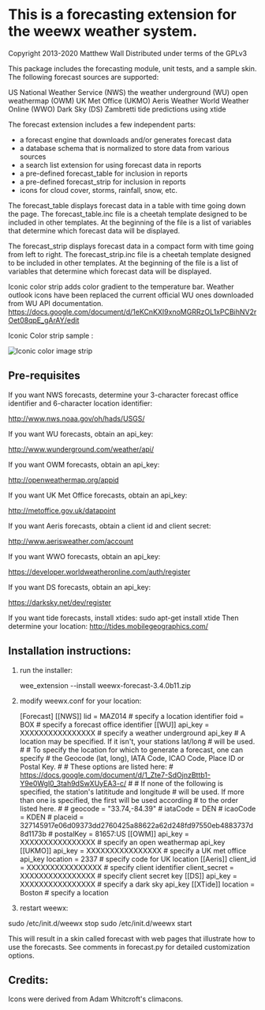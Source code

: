 # This is a forecasting extension for the weewx weather system.

Copyright 2013-2020 Matthew Wall
Distributed under terms of the GPLv3

This package includes the forecasting module, unit tests, and a sample skin.
The following forecast sources are supported:

  US National Weather Service (NWS)
  the weather underground (WU)
  open weathermap (OWM)
  UK Met Office (UKMO)
  Aeris Weather
  World Weather Online (WWO)
  Dark Sky (DS)
  Zambretti
  tide predictions using xtide

The forecast extension includes a few independent parts:

- a forecast engine that downloads and/or generates forecast data
- a database schema that is normalized to store data from various sources
- a search list extension for using forecast data in reports
- a pre-defined forecast_table for inclusion in reports
- a pre-defined forecast_strip for inclusion in reports
- icons for cloud cover, storms, rainfall, snow, etc.

The forecast_table displays forecast data in a table with time going down the
page.  The forecast_table.inc file is a cheetah template designed to be
included in other templates.  At the beginning of the file is a list of
variables that determine which forecast data will be displayed.

The forecast_strip displays forecast data in a compact form with time going
from left to right.  The forecast_strip.inc file is a cheetah template designed
to be included in other templates.  At the beginning of the file is a list of
variables that determine which forecast data will be displayed.

Iconic color strip adds color gradient to the temperature bar. Weather outlook icons have been replaced the current official WU ones downloaded from WU API documentation.
<https://docs.google.com/document/d/1eKCnKXI9xnoMGRRzOL1xPCBihNV2rOet08qpE_gArAY/edit>

Iconic Color strip sample :

![Iconic color image strip](https://piwifotos.ddns.net/images/2021/02/06/image.png)

## Pre-requisites

If you want NWS forecasts, determine your 3-character forecast office
identifier and 6-character location identifier:

  <http://www.nws.noaa.gov/oh/hads/USGS/>

If you want WU forecasts, obtain an api_key:

  <http://www.wunderground.com/weather/api/>

If you want OWM forecasts, obtain an api_key:

  <http://openweathermap.org/appid>

If you want UK Met Office forecasts, obtain an api_key:

  <http://metoffice.gov.uk/datapoint>

If you want Aeris forecasts, obtain a client id and client secret:

  <http://www.aerisweather.com/account>

If you want WWO forecasts, obtain an api_key:

  <https://developer.worldweatheronline.com/auth/register>

If you want DS forecasts, obtain an api_key:

  <https://darksky.net/dev/register>

If you want tide forecasts, install xtides:
  sudo apt-get install xtide
Then determine your location:
  <http://tides.mobilegeographics.com/>

## Installation instructions:

1. run the installer:

    wee_extension --install weewx-forecast-3.4.0b11.zip

2. modify weewx.conf for your location:

    [Forecast]
        [[NWS]]
            lid = MAZ014                 # specify a location identifier
            foid = BOX                   # specify a forecast office identifier
        [[WU]]
            api_key = XXXXXXXXXXXXXXXX   # specify a weather underground api_key
            # A location may be specified.  If it isn't, your stations lat/long
            # will be used.
            #
            # To specify the location for which to generate a forecast, one can specify
            # the Geocode (lat, long), IATA Code, ICAO Code, Place ID or Postal Key.
            #
            # These options are listed here:
            # <https://docs.google.com/document/d/1_Zte7-SdOjnzBttb1-Y9e0Wgl0_3tah9dSwXUyEA3-c/>
            #
            # If none of the following is specified, the station's latititude and longitude
            # will be used.  If more than one is specified, the first will be used according
            # to the order listed here.
            #
            # geocode = "33.74,-84.39"
            # iataCode = DEN
            # icaoCode = KDEN
            # placeid = 327145917e06d09373dd2760425a88622a62d248fd97550eb4883737d8d1173b
            # postalKey = 81657:US
        [[OWM]]
            api_key = XXXXXXXXXXXXXXXX   # specify an open weathermap api_key
        [[UKMO]]
            api_key = XXXXXXXXXXXXXXXX   # specify a UK met office api_key
            location = 2337              # specify code for UK location
        [[Aeris]]
            client_id = XXXXXXXXXXXXXXXX      # specify client identifier
            client_secret = XXXXXXXXXXXXXXXX  # specify client secret key
        [[DS]]
            api_key = XXXXXXXXXXXXXXXX   # specify a dark sky api_key
        [[XTide]]
            location = Boston            # specify a location

3. restart weewx:

sudo /etc/init.d/weewx stop
sudo /etc/init.d/weewx start

This will result in a skin called forecast with web pages that illustrate how
to use the forecasts.  See comments in forecast.py for detailed customization
options.

## Credits:

Icons were derived from Adam Whitcroft's climacons.
